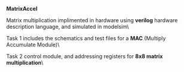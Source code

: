 **MatrixAccel**


Matrix multiplication implimented in hardware using **verilog** hardware description language, and simulated in modelsim\

Task 1 includes the schematics and test files for a **MAC** (Multiply Accumulate Module)\

Task 2 control module, and addressing registers for **8x8 matrix multiplication**\
